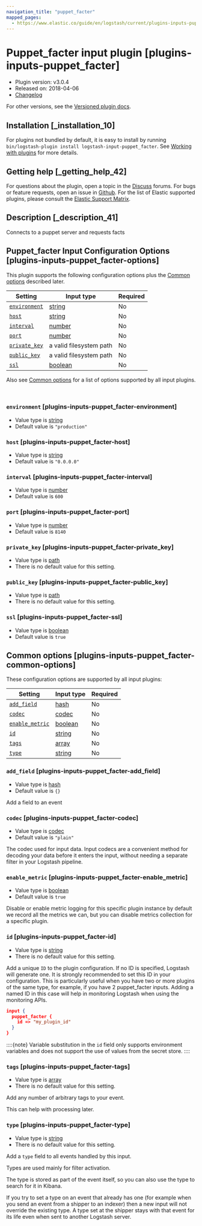 ```yaml
---
navigation_title: "puppet_facter"
mapped_pages:
  - https://www.elastic.co/guide/en/logstash/current/plugins-inputs-puppet_facter.html
---
```


# Puppet_facter input plugin [plugins-inputs-puppet_facter]


* Plugin version: v3.0.4
* Released on: 2018-04-06
* [Changelog](https://github.com/logstash-plugins/logstash-input-puppet_facter/blob/v3.0.4/CHANGELOG.md)

For other versions, see the [Versioned plugin docs](https://www.elastic.co/guide/en/logstash-versioned-plugins/current/input-puppet_facter-index.md).

## Installation [_installation_10]

For plugins not bundled by default, it is easy to install by running `bin/logstash-plugin install logstash-input-puppet_facter`. See [Working with plugins](https://www.elastic.co/guide/en/logstash/current/working-with-plugins.html) for more details.


## Getting help [_getting_help_42]

For questions about the plugin, open a topic in the [Discuss](http://discuss.elastic.co) forums. For bugs or feature requests, open an issue in [Github](https://github.com/logstash-plugins/logstash-input-puppet_facter). For the list of Elastic supported plugins, please consult the [Elastic Support Matrix](https://www.elastic.co/support/matrix#logstash_plugins).


## Description [_description_41]

Connects to a puppet server and requests facts


## Puppet_facter Input Configuration Options [plugins-inputs-puppet_facter-options]

This plugin supports the following configuration options plus the [Common options](plugins-inputs-puppet_facter.md#plugins-inputs-puppet_facter-common-options) described later.

| Setting | Input type | Required |
| --- | --- | --- |
| [`environment`](plugins-inputs-puppet_facter.md#plugins-inputs-puppet_facter-environment) | [string](introduction.md#string) | No |
| [`host`](plugins-inputs-puppet_facter.md#plugins-inputs-puppet_facter-host) | [string](introduction.md#string) | No |
| [`interval`](plugins-inputs-puppet_facter.md#plugins-inputs-puppet_facter-interval) | [number](introduction.md#number) | No |
| [`port`](plugins-inputs-puppet_facter.md#plugins-inputs-puppet_facter-port) | [number](introduction.md#number) | No |
| [`private_key`](plugins-inputs-puppet_facter.md#plugins-inputs-puppet_facter-private_key) | a valid filesystem path | No |
| [`public_key`](plugins-inputs-puppet_facter.md#plugins-inputs-puppet_facter-public_key) | a valid filesystem path | No |
| [`ssl`](plugins-inputs-puppet_facter.md#plugins-inputs-puppet_facter-ssl) | [boolean](introduction.md#boolean) | No |

Also see [Common options](plugins-inputs-puppet_facter.md#plugins-inputs-puppet_facter-common-options) for a list of options supported by all input plugins.

 

### `environment` [plugins-inputs-puppet_facter-environment]

* Value type is [string](introduction.md#string)
* Default value is `"production"`


### `host` [plugins-inputs-puppet_facter-host]

* Value type is [string](introduction.md#string)
* Default value is `"0.0.0.0"`


### `interval` [plugins-inputs-puppet_facter-interval]

* Value type is [number](introduction.md#number)
* Default value is `600`


### `port` [plugins-inputs-puppet_facter-port]

* Value type is [number](introduction.md#number)
* Default value is `8140`


### `private_key` [plugins-inputs-puppet_facter-private_key]

* Value type is [path](introduction.md#path)
* There is no default value for this setting.


### `public_key` [plugins-inputs-puppet_facter-public_key]

* Value type is [path](introduction.md#path)
* There is no default value for this setting.


### `ssl` [plugins-inputs-puppet_facter-ssl]

* Value type is [boolean](introduction.md#boolean)
* Default value is `true`



## Common options [plugins-inputs-puppet_facter-common-options]

These configuration options are supported by all input plugins:

| Setting | Input type | Required |
| --- | --- | --- |
| [`add_field`](plugins-inputs-puppet_facter.md#plugins-inputs-puppet_facter-add_field) | [hash](https://www.elastic.co/guide/en/logstash/current/configuration-file-structure.html#hash) | No |
| [`codec`](plugins-inputs-puppet_facter.md#plugins-inputs-puppet_facter-codec) | [codec](https://www.elastic.co/guide/en/logstash/current/configuration-file-structure.html#codec) | No |
| [`enable_metric`](plugins-inputs-puppet_facter.md#plugins-inputs-puppet_facter-enable_metric) | [boolean](https://www.elastic.co/guide/en/logstash/current/configuration-file-structure.html#boolean) | No |
| [`id`](plugins-inputs-puppet_facter.md#plugins-inputs-puppet_facter-id) | [string](https://www.elastic.co/guide/en/logstash/current/configuration-file-structure.html#string) | No |
| [`tags`](plugins-inputs-puppet_facter.md#plugins-inputs-puppet_facter-tags) | [array](https://www.elastic.co/guide/en/logstash/current/configuration-file-structure.html#array) | No |
| [`type`](plugins-inputs-puppet_facter.md#plugins-inputs-puppet_facter-type) | [string](https://www.elastic.co/guide/en/logstash/current/configuration-file-structure.html#string) | No |

### `add_field` [plugins-inputs-puppet_facter-add_field]

* Value type is [hash](https://www.elastic.co/guide/en/logstash/current/configuration-file-structure.html#hash)
* Default value is `{}`

Add a field to an event


### `codec` [plugins-inputs-puppet_facter-codec]

* Value type is [codec](https://www.elastic.co/guide/en/logstash/current/configuration-file-structure.html#codec)
* Default value is `"plain"`

The codec used for input data. Input codecs are a convenient method for decoding your data before it enters the input, without needing a separate filter in your Logstash pipeline.


### `enable_metric` [plugins-inputs-puppet_facter-enable_metric]

* Value type is [boolean](https://www.elastic.co/guide/en/logstash/current/configuration-file-structure.html#boolean)
* Default value is `true`

Disable or enable metric logging for this specific plugin instance by default we record all the metrics we can, but you can disable metrics collection for a specific plugin.


### `id` [plugins-inputs-puppet_facter-id]

* Value type is [string](https://www.elastic.co/guide/en/logstash/current/configuration-file-structure.html#string)
* There is no default value for this setting.

Add a unique `ID` to the plugin configuration. If no ID is specified, Logstash will generate one. It is strongly recommended to set this ID in your configuration. This is particularly useful when you have two or more plugins of the same type, for example, if you have 2 puppet_facter inputs. Adding a named ID in this case will help in monitoring Logstash when using the monitoring APIs.

```json
input {
  puppet_facter {
    id => "my_plugin_id"
  }
}
```

::::{note} 
Variable substitution in the `id` field only supports environment variables and does not support the use of values from the secret store.
::::



### `tags` [plugins-inputs-puppet_facter-tags]

* Value type is [array](https://www.elastic.co/guide/en/logstash/current/configuration-file-structure.html#array)
* There is no default value for this setting.

Add any number of arbitrary tags to your event.

This can help with processing later.


### `type` [plugins-inputs-puppet_facter-type]

* Value type is [string](https://www.elastic.co/guide/en/logstash/current/configuration-file-structure.html#string)
* There is no default value for this setting.

Add a `type` field to all events handled by this input.

Types are used mainly for filter activation.

The type is stored as part of the event itself, so you can also use the type to search for it in Kibana.

If you try to set a type on an event that already has one (for example when you send an event from a shipper to an indexer) then a new input will not override the existing type. A type set at the shipper stays with that event for its life even when sent to another Logstash server.




